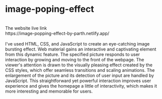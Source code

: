 # image-poping-effect
<br>
The website live link
<br>
https://image-popping-effect-by-parth.netlify.app/
<br>
<br>
I've used HTML, CSS, and JavaScript to create an eye-catching image bursting effect. Web material gains an interactive and captivating element from this dynamic feature. The specified picture responds to user interaction by growing and moving to the front of the webpage. The viewer's attention is drawn to the visually pleasing effect created by the CSS styles, which offer seamless transitions and scaling animations. The enlargement of the picture and its detection of user input are handled by JavaScript. This straightforward yet powerful interaction improves user experience and gives the homepage a little of interactivity, which makes it more interesting and memorable for users.
